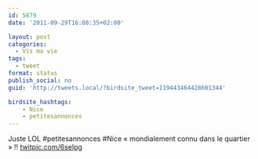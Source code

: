```yaml
---
id: 5879
date: '2011-09-29T16:08:35+02:00'

layout: post
categories:
  - Vis ma vie
tags:
  - tweet
format: status
publish_social: no
guid: 'http://tweets.local/?birdsite_tweet=119443464428601344'

birdsite_hashtags:
    - Nice
    - petitesannonces
---
```


Juste LOL #petitesannonces #Nice « mondialement connu dans le quartier » !! [twitpic.com/6selpg](http://twitpic.com/6selpg)
